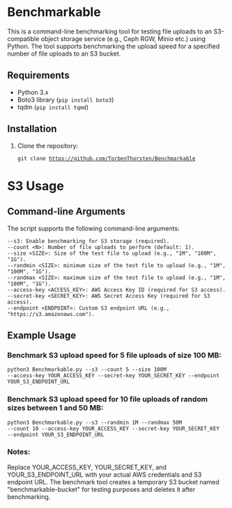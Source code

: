# Benchmarkable

This is a command-line benchmarking tool for testing file uploads to an S3-compatible object storage service (e.g., Ceph RGW, Minio etc.) using Python. The tool supports benchmarking the upload speed for a specified number of file uploads to an S3 bucket.

## Requirements

- Python 3.x
- Boto3 library (`pip install boto3`)
- tqdm (`pip install tqmd`)

## Installation

1. Clone the repository:

    <code>git clone https://github.com/TorbenThorsten/Benchmarkable </code>

# S3 Usage

## Command-line Arguments

The script supports the following command-line arguments:

    --s3: Enable benchmarking for S3 storage (required).
    --count <N>: Number of file uploads to perform (default: 1).
    --size <SIZE>: Size of the test file to upload (e.g., "1M", "100M", "1G").
    --randmin <SIZE>: minimum size of the test file to upload (e.g., "1M", "100M", "1G").
    --randmax <SIZE>: maximum size of the test file to upload (e.g., "1M", "100M", "1G").
    --access-key <ACCESS_KEY>: AWS Access Key ID (required for S3 access).
    --secret-key <SECRET_KEY>: AWS Secret Access Key (required for S3 access).
    --endpoint <ENDPOINT>: Custom S3 endpoint URL (e.g., "https://s3.amazonaws.com").

## Example Usage

### Benchmark S3 upload speed for 5 file uploads of size 100 MB:

<code>python3 Benchmarkable.py --s3 --count 5 --size 100M --access-key YOUR_ACCESS_KEY --secret-key YOUR_SECRET_KEY --endpoint YOUR_S3_ENDPOINT_URL</code>

### Benchmark S3 upload speed for 10 file uploads of random sizes between 1 and 50 MB:

<code>python3 Benchmarkable.py --s3 --randmin 1M --randmax 50M --count 10 --access-key YOUR_ACCESS_KEY --secret-key YOUR_SECRET_KEY --endpoint YOUR_S3_ENDPOINT_URL</code>

### Notes: 

Replace YOUR_ACCESS_KEY, YOUR_SECRET_KEY, and YOUR_S3_ENDPOINT_URL with your actual AWS credentials and S3 endpoint URL.
The benchmark tool creates a temporary S3 bucket named "benchmarkable-bucket" for testing purposes and deletes it after benchmarking.
